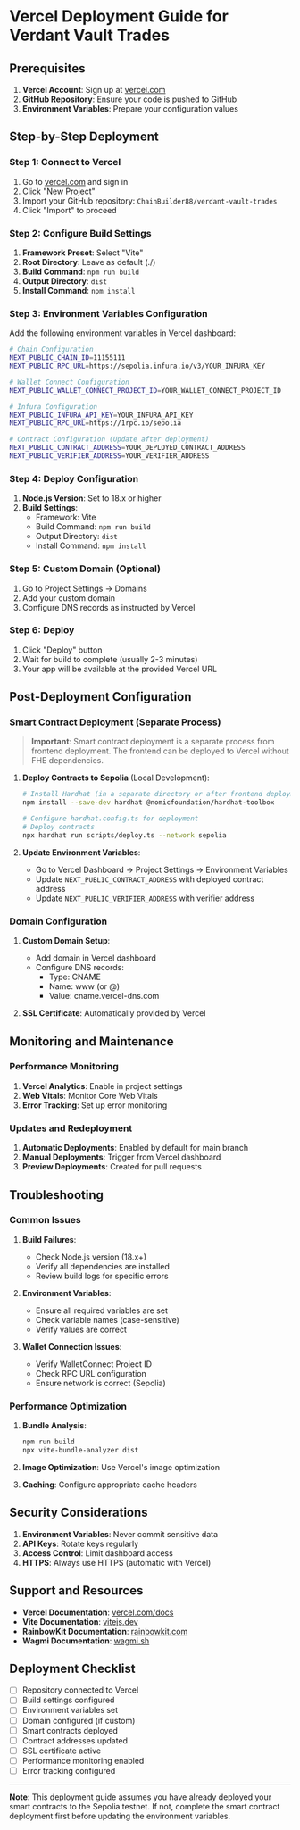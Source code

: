 # Vercel Deployment Guide for Verdant Vault Trades

## Prerequisites

1. **Vercel Account**: Sign up at [vercel.com](https://vercel.com)
2. **GitHub Repository**: Ensure your code is pushed to GitHub
3. **Environment Variables**: Prepare your configuration values

## Step-by-Step Deployment

### Step 1: Connect to Vercel

1. Go to [vercel.com](https://vercel.com) and sign in
2. Click "New Project"
3. Import your GitHub repository: `ChainBuilder88/verdant-vault-trades`
4. Click "Import" to proceed

### Step 2: Configure Build Settings

1. **Framework Preset**: Select "Vite"
2. **Root Directory**: Leave as default (./)
3. **Build Command**: `npm run build`
4. **Output Directory**: `dist`
5. **Install Command**: `npm install`

### Step 3: Environment Variables Configuration

Add the following environment variables in Vercel dashboard:

```bash
# Chain Configuration
NEXT_PUBLIC_CHAIN_ID=11155111
NEXT_PUBLIC_RPC_URL=https://sepolia.infura.io/v3/YOUR_INFURA_KEY

# Wallet Connect Configuration
NEXT_PUBLIC_WALLET_CONNECT_PROJECT_ID=YOUR_WALLET_CONNECT_PROJECT_ID

# Infura Configuration
NEXT_PUBLIC_INFURA_API_KEY=YOUR_INFURA_API_KEY
NEXT_PUBLIC_RPC_URL=https://1rpc.io/sepolia

# Contract Configuration (Update after deployment)
NEXT_PUBLIC_CONTRACT_ADDRESS=YOUR_DEPLOYED_CONTRACT_ADDRESS
NEXT_PUBLIC_VERIFIER_ADDRESS=YOUR_VERIFIER_ADDRESS
```

### Step 4: Deploy Configuration

1. **Node.js Version**: Set to 18.x or higher
2. **Build Settings**:
   - Framework: Vite
   - Build Command: `npm run build`
   - Output Directory: `dist`
   - Install Command: `npm install`

### Step 5: Custom Domain (Optional)

1. Go to Project Settings → Domains
2. Add your custom domain
3. Configure DNS records as instructed by Vercel

### Step 6: Deploy

1. Click "Deploy" button
2. Wait for build to complete (usually 2-3 minutes)
3. Your app will be available at the provided Vercel URL

## Post-Deployment Configuration

### Smart Contract Deployment (Separate Process)

> **Important**: Smart contract deployment is a separate process from frontend deployment. The frontend can be deployed to Vercel without FHE dependencies.

1. **Deploy Contracts to Sepolia** (Local Development):
   ```bash
   # Install Hardhat (in a separate directory or after frontend deployment)
   npm install --save-dev hardhat @nomicfoundation/hardhat-toolbox
   
   # Configure hardhat.config.ts for deployment
   # Deploy contracts
   npx hardhat run scripts/deploy.ts --network sepolia
   ```

2. **Update Environment Variables**:
   - Go to Vercel Dashboard → Project Settings → Environment Variables
   - Update `NEXT_PUBLIC_CONTRACT_ADDRESS` with deployed contract address
   - Update `NEXT_PUBLIC_VERIFIER_ADDRESS` with verifier address

### Domain Configuration

1. **Custom Domain Setup**:
   - Add domain in Vercel dashboard
   - Configure DNS records:
     - Type: CNAME
     - Name: www (or @)
     - Value: cname.vercel-dns.com

2. **SSL Certificate**: Automatically provided by Vercel

## Monitoring and Maintenance

### Performance Monitoring

1. **Vercel Analytics**: Enable in project settings
2. **Web Vitals**: Monitor Core Web Vitals
3. **Error Tracking**: Set up error monitoring

### Updates and Redeployment

1. **Automatic Deployments**: Enabled by default for main branch
2. **Manual Deployments**: Trigger from Vercel dashboard
3. **Preview Deployments**: Created for pull requests

## Troubleshooting

### Common Issues

1. **Build Failures**:
   - Check Node.js version (18.x+)
   - Verify all dependencies are installed
   - Review build logs for specific errors

2. **Environment Variables**:
   - Ensure all required variables are set
   - Check variable names (case-sensitive)
   - Verify values are correct

3. **Wallet Connection Issues**:
   - Verify WalletConnect Project ID
   - Check RPC URL configuration
   - Ensure network is correct (Sepolia)

### Performance Optimization

1. **Bundle Analysis**:
   ```bash
   npm run build
   npx vite-bundle-analyzer dist
   ```

2. **Image Optimization**: Use Vercel's image optimization
3. **Caching**: Configure appropriate cache headers

## Security Considerations

1. **Environment Variables**: Never commit sensitive data
2. **API Keys**: Rotate keys regularly
3. **Access Control**: Limit dashboard access
4. **HTTPS**: Always use HTTPS (automatic with Vercel)

## Support and Resources

- **Vercel Documentation**: [vercel.com/docs](https://vercel.com/docs)
- **Vite Documentation**: [vitejs.dev](https://vitejs.dev)
- **RainbowKit Documentation**: [rainbowkit.com](https://rainbowkit.com)
- **Wagmi Documentation**: [wagmi.sh](https://wagmi.sh)

## Deployment Checklist

- [ ] Repository connected to Vercel
- [ ] Build settings configured
- [ ] Environment variables set
- [ ] Domain configured (if custom)
- [ ] Smart contracts deployed
- [ ] Contract addresses updated
- [ ] SSL certificate active
- [ ] Performance monitoring enabled
- [ ] Error tracking configured

---

**Note**: This deployment guide assumes you have already deployed your smart contracts to the Sepolia testnet. If not, complete the smart contract deployment first before updating the environment variables.
